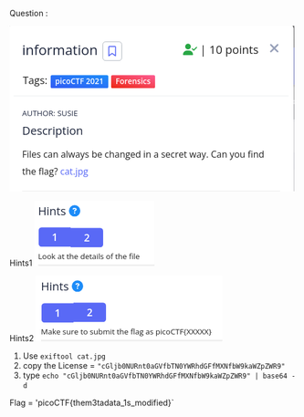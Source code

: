 Question :

![alt text](https://github.com/MrPayMac/picoCTF/blob/main/Forensic/information/Question.png?raw=true)

Hints1
![alt text](https://github.com/MrPayMac/picoCTF/blob/main/Forensic/information/Hints1.png?raw=true)

Hints2
![alt text](https://github.com/MrPayMac/picoCTF/blob/main/Forensic/information/Hints2.png?raw=true)

1. Use `exiftool cat.jpg`
2. copy the License = `"cGljb0NURnt0aGVfbTN0YWRhdGFfMXNfbW9kaWZpZWR9"`
3. type `echo "cGljb0NURnt0aGVfbTN0YWRhdGFfMXNfbW9kaWZpZWR9" | base64 -d`

Flag = 'picoCTF{them3tadata_1s_modified}`
